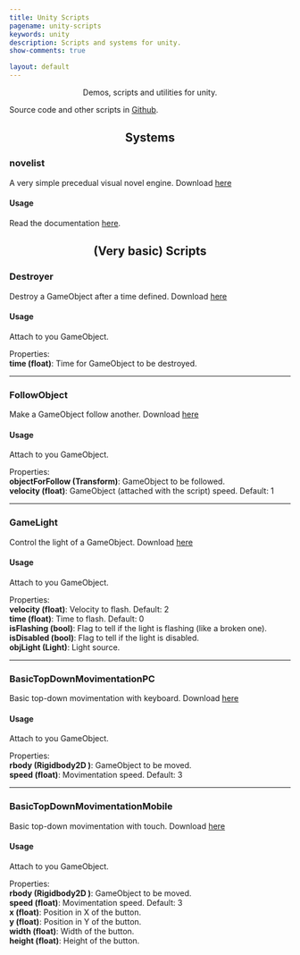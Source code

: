 ```yaml
---
title: Unity Scripts
pagename: unity-scripts
keywords: unity
description: Scripts and systems for unity.
show-comments: true

layout: default
---
```

<p align="center">Demos, scripts and utilities for unity.</p>

Source code and other scripts in [Github](https://github.com/HermesPasser/unity-scripts).   


<h2 align="center">Systems</h2>

### novelist
A very simple precedual visual novel engine.
Download [here](https://github.com/HermesPasser/unity-scripts/tree/master/novelist)  

#### Usage

Read the documentation [here](novelist).


<h2 align="center">(Very basic) Scripts</h2>

### Destroyer
Destroy a GameObject after a time defined.
Download [here](https://github.com/HermesPasser/unity-scripts/blob/master/basic/Destroyer.cs)  

#### Usage

Attach to you GameObject.

Properties:  
**time (float)**: Time for GameObject to be destroyed.   

---
### FollowObject
Make a GameObject follow another.
Download [here](https://github.com/HermesPasser/unity-scripts/blob/master/basic/FollowObject.cs)  

#### Usage

Attach to you GameObject.

Properties:  
**objectForFollow (Transform)**: GameObject to be followed.   
**velocity (float)**: GameObject (attached with the script) speed. Default: 1   

---
### GameLight
Control the light of a GameObject.
Download [here](https://github.com/HermesPasser/unity-scripts/blob/master/basic/GameLight.cs)  

#### Usage

Attach to you GameObject.

Properties:  
**velocity (float)**: Velocity to flash. Default: 2   
**time (float)**: Time to flash. Default:  0   
**isFlashing (bool)**: Flag to tell if the light is flashing (like a broken one).   
**isDisabled (bool)**: Flag to tell if the light is disabled.   
**objLight (Light)**: Light source.   

---
### BasicTopDownMovimentationPC
Basic top-down movimentation with keyboard.
Download [here](https://github.com/HermesPasser/unity-scripts/blob/master/basic/Movimentation/BasicTopDownMovimentationPC.cs)  

#### Usage

Attach to you GameObject.

Properties:  
**rbody (Rigidbody2D )**: GameObject to be moved.   
**speed (float)**: Movimentation speed. Default:  3   


---
### BasicTopDownMovimentationMobile
Basic top-down movimentation with touch.
Download [here](https://github.com/HermesPasser/unity-scripts/blob/master/basic/Movimentation/BasicTopDownMovimentationMobile.cs)  

#### Usage

Attach to you GameObject.

Properties:  
**rbody (Rigidbody2D )**: GameObject to be moved.   
**speed (float)**: Movimentation speed. Default:  3   
**x (float)**: Position in X of the button.   
**y (float)**: Position in Y of the button.   
**width (float)**: Width of the button.   
**height (float)**: Height of the button.   
